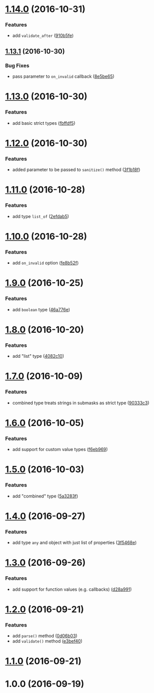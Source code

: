 <a name="1.14.0"></a>
# [1.14.0](https://github.com/fczbkk/config-mask/compare/v1.13.1...v1.14.0) (2016-10-31)


### Features

* add `validate_after` ([910b5fe](https://github.com/fczbkk/config-mask/commit/910b5fe))



<a name="1.13.1"></a>
## [1.13.1](https://github.com/fczbkk/config-mask/compare/v1.13.0...v1.13.1) (2016-10-30)


### Bug Fixes

* pass parameter to `on_invalid` callback ([8e5be65](https://github.com/fczbkk/config-mask/commit/8e5be65))



<a name="1.13.0"></a>
# [1.13.0](https://github.com/fczbkk/config-mask/compare/v1.12.0...v1.13.0) (2016-10-30)


### Features

* add basic strict types ([fbffdf5](https://github.com/fczbkk/config-mask/commit/fbffdf5))



<a name="1.12.0"></a>
# [1.12.0](https://github.com/fczbkk/config-mask/compare/v1.11.0...v1.12.0) (2016-10-30)


### Features

* added parameter to be passed to `sanitize()` method ([3f1b18f](https://github.com/fczbkk/config-mask/commit/3f1b18f))



<a name="1.11.0"></a>
# [1.11.0](https://github.com/fczbkk/config-mask/compare/v1.10.0...v1.11.0) (2016-10-28)


### Features

* add type `list_of` ([2efdab5](https://github.com/fczbkk/config-mask/commit/2efdab5))



<a name="1.10.0"></a>
# [1.10.0](https://github.com/fczbkk/config-mask/compare/v1.9.0...v1.10.0) (2016-10-28)


### Features

* add `on_invalid` option ([fe8b52f](https://github.com/fczbkk/config-mask/commit/fe8b52f))



<a name="1.9.0"></a>
# [1.9.0](https://github.com/fczbkk/config-mask/compare/v1.8.0...v1.9.0) (2016-10-25)


### Features

* add `boolean` type ([46a776e](https://github.com/fczbkk/config-mask/commit/46a776e))



<a name="1.8.0"></a>
# [1.8.0](https://github.com/fczbkk/config-mask/compare/v1.7.0...v1.8.0) (2016-10-20)


### Features

* add "list" type ([4082c10](https://github.com/fczbkk/config-mask/commit/4082c10))



<a name="1.7.0"></a>
# [1.7.0](https://github.com/fczbkk/config-mask/compare/v1.6.0...v1.7.0) (2016-10-09)


### Features

* combined type treats strings in submasks as strict type ([90333c3](https://github.com/fczbkk/config-mask/commit/90333c3))



<a name="1.6.0"></a>
# [1.6.0](https://github.com/fczbkk/config-mask/compare/v1.5.0...v1.6.0) (2016-10-05)


### Features

* add support for custom value types ([f6eb969](https://github.com/fczbkk/config-mask/commit/f6eb969))



<a name="1.5.0"></a>
# [1.5.0](https://github.com/fczbkk/config-mask/compare/v1.4.0...v1.5.0) (2016-10-03)


### Features

* add "combined" type ([5a3283f](https://github.com/fczbkk/config-mask/commit/5a3283f))



<a name="1.4.0"></a>
# [1.4.0](https://github.com/fczbkk/config-mask/compare/v1.3.0...v1.4.0) (2016-09-27)


### Features

* add type `any` and object with just list of properties ([3f5468e](https://github.com/fczbkk/config-mask/commit/3f5468e))



<a name="1.3.0"></a>
# [1.3.0](https://github.com/fczbkk/config-mask/compare/v1.2.0...v1.3.0) (2016-09-26)


### Features

* add support for function values (e.g. callbacks) ([d28a991](https://github.com/fczbkk/config-mask/commit/d28a991))



<a name="1.2.0"></a>
# [1.2.0](https://github.com/fczbkk/config-mask/compare/v1.1.0...v1.2.0) (2016-09-21)


### Features

* add `parse()` method ([0d06b03](https://github.com/fczbkk/config-mask/commit/0d06b03))
* add `validate()` method ([e3bef40](https://github.com/fczbkk/config-mask/commit/e3bef40))



<a name="1.1.0"></a>
# [1.1.0](https://github.com/fczbkk/config-mask/compare/v1.0.0...v1.1.0) (2016-09-21)



<a name="1.0.0"></a>
# 1.0.0 (2016-09-19)



